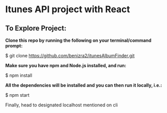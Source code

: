 # **Itunes API project with React**

## **To Explore Project:**

**Clone this repo by running the following on your terminal/command prompt:**

$ git clone https://github.com/benizra2/itunesAlbumFinder.git

**Make sure you have npm and Node.js installed, and run:**

$ npm install

**All the dependencies will be installed and you can then run it locally, i.e.:**

$ npm start

Finally, head to designated localhost mentioned on cli
